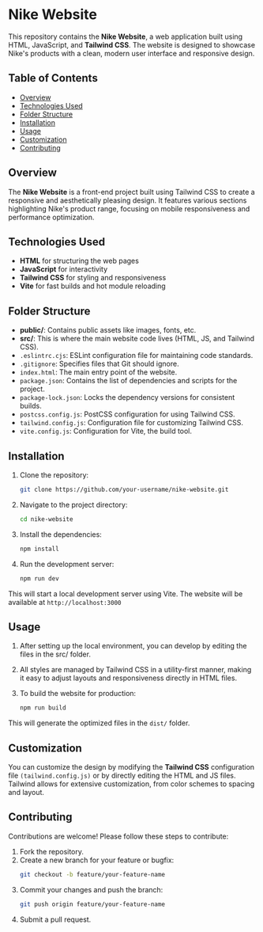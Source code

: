 # Nike Website

This repository contains the **Nike Website**, a web application built using HTML, JavaScript, and **Tailwind CSS**. The website is designed to showcase Nike's products with a clean, modern user interface and responsive design.

## Table of Contents

- [Overview](#overview)
- [Technologies Used](#technologies-used)
- [Folder Structure](#folder-structure)
- [Installation](#installation)
- [Usage](#usage)
- [Customization](#customization)
- [Contributing](#contributing)

## Overview

The **Nike Website** is a front-end project built using Tailwind CSS to create a responsive and aesthetically pleasing design. It features various sections highlighting Nike's product range, focusing on mobile responsiveness and performance optimization.

## Technologies Used

- **HTML** for structuring the web pages
- **JavaScript** for interactivity
- **Tailwind CSS** for styling and responsiveness
- **Vite** for fast builds and hot module reloading

## Folder Structure

- **public/**: Contains public assets like images, fonts, etc.
- **src/**: This is where the main website code lives (HTML, JS, and Tailwind CSS).
- `.eslintrc.cjs`: ESLint configuration file for maintaining code standards.
- `.gitignore`: Specifies files that Git should ignore.
- `index.html`: The main entry point of the website.
- `package.json`: Contains the list of dependencies and scripts for the project.
- `package-lock.json`: Locks the dependency versions for consistent builds.
- `postcss.config.js`: PostCSS configuration for using Tailwind CSS.
- `tailwind.config.js`: Configuration file for customizing Tailwind CSS.
- `vite.config.js`: Configuration for Vite, the build tool.

## Installation

1. Clone the repository:

   ```bash
   git clone https://github.com/your-username/nike-website.git

2. Navigate to the project directory:
    
    ```bash
    cd nike-website

3. Install the dependencies:
    ```bash
    npm install

4. Run the development server:
    ```bash
    npm run dev

This will start a local development server using Vite. The website will be available at `http://localhost:3000`

## Usage
1. After setting up the local environment, you can develop by editing the files in the src/ folder.

2. All styles are managed by Tailwind CSS in a utility-first manner, making it easy to adjust layouts and responsiveness directly in HTML files.

3. To build the website for production:
    ```bash
    npm run build

This will generate the optimized files in the `dist/` folder.

## Customization

You can customize the design by modifying the **Tailwind CSS** configuration file `(tailwind.config.js)` or by directly editing the HTML and JS files. Tailwind allows for extensive customization, from color schemes to spacing and layout.

## Contributing

Contributions are welcome! Please follow these steps to contribute:

1. Fork the repository.
2. Create a new branch for your feature or bugfix:
    ```bash
    git checkout -b feature/your-feature-name
    
3. Commit your changes and push the branch:
    ```bash
    git push origin feature/your-feature-name

4. Submit a pull request.
